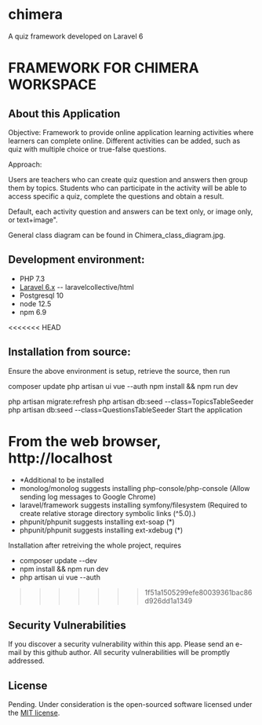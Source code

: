 # chimera
A quiz framework developed on Laravel 6
# FRAMEWORK FOR CHIMERA WORKSPACE

## About this Application

Objective:
Framework to provide online application learning activities where learners can complete online. Different activities can be added, such as quiz with multiple choice or true-false questions.

Approach: 

Users are teachers who can create quiz question and answers then group them by topics. Students who can participate in the activity will be able to access specific a quiz, complete the questions and obtain a result.

Default, each activity question and answers can be text only, or image only, or text+image". 

General class diagram can be found in Chimera_class_diagram.jpg.

## Development environment:

- PHP 7.3
- [Laravel 6.x](https://laravel.com/docs/)
-- laravelcollective/html
- Postgresql 10
- node 12.5
- npm 6.9

<<<<<<< HEAD
## Installation from source:

Ensure the above environment is setup, retrieve the source, then run

composer update
php artisan ui vue --auth
npm install && npm run dev

php artisan migrate:refresh
php artisan db:seed --class=TopicsTableSeeder
php artisan db:seed --class=QuestionsTableSeeder
Start the application

From the web browser, http://localhost 
=======
- *Additional to be installed
- monolog/monolog suggests installing php-console/php-console (Allow sending log messages to Google Chrome)
- laravel/framework suggests installing symfony/filesystem (Required to create relative storage directory symbolic links (^5.0).)
- phpunit/phpunit suggests installing ext-soap (*)
- phpunit/phpunit suggests installing ext-xdebug (*)

Installation after retreiving the whole project, requires

- composer update --dev
- npm install && npm run dev
- php artisan ui vue --auth
>>>>>>> 1f51a1505299efe80039361bac86d926dd1a1349

## Security Vulnerabilities

If you discover a security vulnerability within this app. Please send an e-mail by this github author. All security vulnerabilities will be promptly addressed.

## License

Pending.
Under consideration is the open-sourced software licensed under the [MIT license](https://opensource.org/licenses/MIT).
